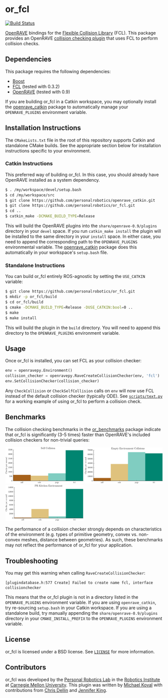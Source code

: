 # or_fcl

[![Build Status](https://travis-ci.com/personalrobotics/or_fcl.svg?token=37JV1kFUuyHcbn3JjJVG)](https://travis-ci.com/personalrobotics/or_fcl)

[OpenRAVE](http://www.openrave.org/) bindings for the [Flexible Collision
Library](https://github.com/flexible-collision-library/fcl) (FCL).  This
package provides an OpenRAVE [collision checking
plugin](http://openrave.org/docs/latest_stable/coreapihtml/arch_collisionchecker.html)
that uses FCL to perform collision checks.


## Dependencies

This package requires the following dependencies:

- [Boost](http://www.boost.org/)
- [FCL](https://github.com/flexible-collision-library/fcl) (tested with 0.3.2)
- [OpenRAVE](http://www.openrave.org/) (tested with 0.9)

If you are building or_fcl in a Catkin workspace, you may optionally install
the [openrave_catkin](https://github.com/personalrobotics/openrave_catkin)
package to automatically manage your `OPENRAVE_PLUGINS` environment variable.


## Installation Instructions

The `CMakeLists.txt` file in the root of this repository supports Catkin and
standalone CMake builds. See the appropriate section below for installation
instructions specific to your environment.


### Catkin Instructions

This preferred way of building or_fcl. In this case, you should already have
OpenRAVE installed as a system dependency.

```bash
$ . /my/workspace/devel/setup.bash
$ cd /my/workspace/src
$ git clone https://github.com/personalrobotics/openrave_catkin.git
$ git clone https://github.com/personalrobotics/or_fcl.git
$ cd ..
$ catkin_make -DCMAKE_BUILD_TYPE=Release
```

This will build the OpenRAVE plugins into the `share/openrave-0.9/plugins`
directory in your `devel` space. If you run `catkin_make install` the plugin
will be installed to the same directory in your `install` space. In either
case, you need to append the corresponding path to the `OPENRAVE_PLUGINS`
environmental variable. The
[openrave_catkin](https://github.com/personalrobotics/openrave_catkin) package
does this automatically in your workspace's `setup.bash` file.


### Standalone Instructions

You can build or_fcl entirely ROS-agnostic by setting the `USE_CATKIN`
variable:

```bash
$ git clone https://github.com/personalrobotics/or_fcl.git
$ mkdir -p or_fcl/build
$ cd or_fcl/build
$ cmake -DCMAKE_BUILD_TYPE=Release -DUSE_CATKIN:bool=0 ..
$ make
$ make install
```
This will build the plugin in the `build` directory.  You will need to append
this directory to the `OPENRAVE_PLUGINS` environment variable.


## Usage

Once or_fcl is installed, you can set FCL as your collision checker:
```python
env = openravepy.Environment()
collision_checker = openravepy.RaveCreateCollisionChecker(env, 'fcl')
env.SetCollisionChecker(collision_checker)
```
Any `CheckCollision` or `CheckSelfCollision` calls on `env` will now use FCL
instead of the default collision checker (typically ODE). See
[`scripts/text.py`](scripts/text.py) for a working example of using or_fcl to
perform a collision check.


## Benchmarks

The collision checking benchmarks in the
[or_benchmarks](https://github.com/personalrobotics/benchmarks/tree/master/or_benchmarks)
package indicate that or_fcl is significantly (3-5 times) faster than
OpenRAVE's included collision checkers for non-trivial queries:

<img src="https://raw.githubusercontent.com/personalrobotics/benchmarks/master/or_benchmarks/results/self_collision.cps.png"
     alt="self_collision_results" width="250"/>
<img src="https://raw.githubusercontent.com/personalrobotics/benchmarks/master/or_benchmarks/results/empty_env_collision.cps.png"
     alt="empty_env_collision_results" width="250"/>
<img src="https://raw.githubusercontent.com/personalrobotics/benchmarks/master/or_benchmarks/results/prkitchen_collision.cps.png"
     alt="prkitchen_env_results" width="250" />

The performance of a collision checker strongly depends on characteristics of
the environment (e.g. types of primitive geometry, convex vs. non-convex
meshes, distance between geometries). As such, these benchmarks may not
reflect the performance of or_fcl for your application.


## Troubleshooting

You may get this warning when calling `RaveCreateCollisionChecker`:
```
[plugindatabase.h:577 Create] Failed to create name fcl, interface collisionchecker
```
This means that the or_fcl plugin is not in a directory listed in the
`OPENRAVE_PLUGINS` environment variable. If you are using `openrave_catkin`,
try re-sourcing `setup.bash` in your Catkin workspace. If you are using a
standalone build, try manually appending the `share/openrave-0.9/plugins`
directory in your `CMAKE_INSTALL_PREFIX` to the `OPENRAVE_PLUGINS` environment
variable.


## License

or_fcl is licensed under a BSD license. See [`LICENSE`](LICENSE) for more
information.


## Contributors

or_fcl was developed by the
[Personal Robotics Lab](https://personalrobotics.ri.cmu.edu) in the
[Robotics Institute](http://ri.cmu.edu) at
[Carnegie Mellon University](http://www.cmu.edu). This plugin was written by
[Michael Koval](http://mkoval.org) with contributions from
[Chris Dellin](http://www.ri.cmu.edu/person.html?person_id=2267) and
[Jennifer King](http://www.ri.cmu.edu/person.html?person_id=2915).
